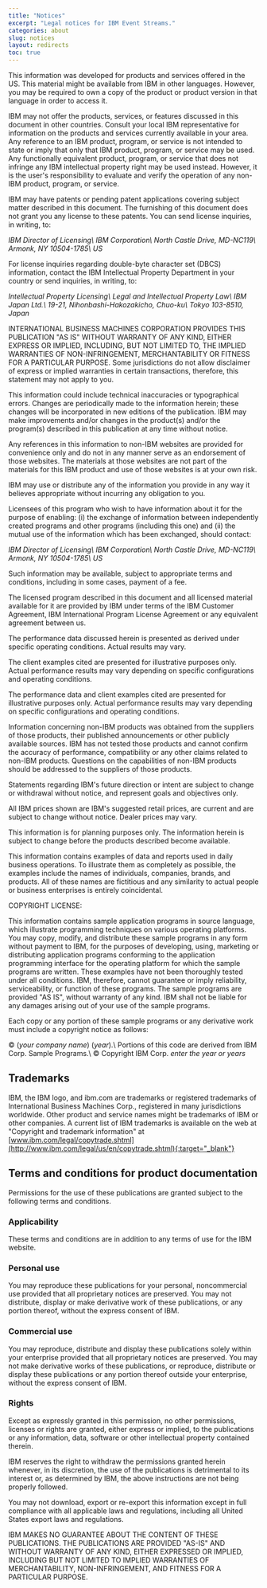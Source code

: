 ```yaml
---
title: "Notices"
excerpt: "Legal notices for IBM Event Streams."
categories: about
slug: notices
layout: redirects
toc: true
---
```


This information was developed for products and services offered in the
US. This material might be available from IBM in other languages.
However, you may be required to own a copy of the product or product
version in that language in order to access it.

IBM may not offer the products, services, or features discussed in this
document in other countries. Consult your local IBM representative for
information on the products and services currently available in your
area. Any reference to an IBM product, program, or service is not
intended to state or imply that only that IBM product, program, or
service may be used. Any functionally equivalent product, program, or
service that does not infringe any IBM intellectual property right may
be used instead. However, it is the user\'s responsibility to evaluate
and verify the operation of any non-IBM product, program, or service.


IBM may have patents or pending patent applications covering subject
matter described in this document. The furnishing of this document does
not grant you any license to these patents. You can send license
inquiries, in writing, to:

*IBM Director of Licensing\\
IBM Corporation\\
North Castle Drive, MD-NC119\\
Armonk, NY 10504-1785\\
US*


For license inquiries regarding double-byte character set (DBCS)
information, contact the IBM Intellectual Property Department in your
country or send inquiries, in writing, to:

*Intellectual Property Licensing\\
Legal and Intellectual Property Law\\
IBM Japan Ltd.\\
19-21, Nihonbashi-Hakozakicho, Chuo-ku\\
Tokyo 103-8510, Japan*


INTERNATIONAL BUSINESS MACHINES CORPORATION PROVIDES THIS PUBLICATION
\"AS IS\" WITHOUT WARRANTY OF ANY KIND, EITHER EXPRESS OR IMPLIED,
INCLUDING, BUT NOT LIMITED TO, THE IMPLIED WARRANTIES OF
NON-INFRINGEMENT, MERCHANTABILITY OR FITNESS FOR A PARTICULAR PURPOSE.
Some jurisdictions do not allow disclaimer of express or implied
warranties in certain transactions, therefore, this statement may not
apply to you.

This information could include technical inaccuracies or typographical
errors. Changes are periodically made to the information herein; these
changes will be incorporated in new editions of the publication. IBM may
make improvements and/or changes in the product(s) and/or the program(s)
described in this publication at any time without notice.

Any references in this information to non-IBM websites are provided for
convenience only and do not in any manner serve as an endorsement of
those websites. The materials at those websites are not part of the
materials for this IBM product and use of those websites is at your own
risk.

IBM may use or distribute any of the information you provide in any way
it believes appropriate without incurring any obligation to you.


Licensees of this program who wish to have information about it for the
purpose of enabling: (i) the exchange of information between
independently created programs and other programs (including this one)
and (ii) the mutual use of the information which has been exchanged,
should contact:

*IBM Director of Licensing\\
IBM Corporation\\
North Castle Drive, MD-NC119\\
Armonk, NY 10504-1785\\
US*


Such information may be available, subject to appropriate terms and
conditions, including in some cases, payment of a fee.

The licensed program described in this document and all licensed
material available for it are provided by IBM under terms of the IBM
Customer Agreement, IBM International Program License Agreement or any
equivalent agreement between us.

The performance data discussed herein is presented as derived under
specific operating conditions. Actual results may vary.

The client examples cited are presented for illustrative purposes only.
Actual performance results may vary depending on specific configurations
and operating conditions.

The performance data and client examples cited are presented for
illustrative purposes only. Actual performance results may vary
depending on specific configurations and operating conditions.

Information concerning non-IBM products was obtained from the suppliers
of those products, their published announcements or other publicly
available sources. IBM has not tested those products and cannot confirm
the accuracy of performance, compatibility or any other claims related
to non-IBM products. Questions on the capabilities of non-IBM products
should be addressed to the suppliers of those products.

Statements regarding IBM\'s future direction or intent are subject to
change or withdrawal without notice, and represent goals and objectives
only.

All IBM prices shown are IBM\'s suggested retail prices, are current and
are subject to change without notice. Dealer prices may vary.

This information is for planning purposes only. The information herein
is subject to change before the products described become available.

This information contains examples of data and reports used in daily
business operations. To illustrate them as completely as possible, the
examples include the names of individuals, companies, brands, and
products. All of these names are fictitious and any similarity to actual
people or business enterprises is entirely coincidental.

COPYRIGHT LICENSE:

This information contains sample application programs in source
language, which illustrate programming techniques on various operating
platforms. You may copy, modify, and distribute these sample programs in
any form without payment to IBM, for the purposes of developing, using,
marketing or distributing application programs conforming to the
application programming interface for the operating platform for which
the sample programs are written. These examples have not been thoroughly
tested under all conditions. IBM, therefore, cannot guarantee or imply
reliability, serviceability, or function of these programs. The sample
programs are provided \"AS IS\", without warranty of any kind. IBM shall
not be liable for any damages arising out of your use of the sample
programs.

Each copy or any portion of these sample programs or any derivative work
must include a copyright notice as follows:

© (_your company name_) (_year_).\\
Portions of this code are derived from IBM Corp. Sample Programs.\\
© Copyright IBM Corp. _enter the year or years_


## Trademarks

IBM, the IBM logo, and ibm.com are trademarks or registered trademarks
of International Business Machines Corp., registered in many
jurisdictions worldwide. Other product and service names might be
trademarks of IBM or other companies. A current list of IBM trademarks
is available on the web at \"Copyright and trademark information\" at
[www.ibm.com/legal/copytrade.shtml](http://www.ibm.com/legal/us/en/copytrade.shtml){:target="_blank"}


## Terms and conditions for product documentation

Permissions for the use of these publications are granted subject to the
following terms and conditions.

### Applicability

These terms and conditions are in addition to any terms of use for the
IBM website.

### Personal use

You may reproduce these publications for your personal, noncommercial
use provided that all proprietary notices are preserved. You may not
distribute, display or make derivative work of these publications, or
any portion thereof, without the express consent of IBM.


### Commercial use

You may reproduce, distribute and display these publications solely
within your enterprise provided that all proprietary notices are
preserved. You may not make derivative works of these publications, or
reproduce, distribute or display these publications or any portion
thereof outside your enterprise, without the express consent of IBM.


### Rights

Except as expressly granted in this permission, no other permissions,
licenses or rights are granted, either express or implied, to the
publications or any information, data, software or other intellectual
property contained therein.

IBM reserves the right to withdraw the permissions granted herein
whenever, in its discretion, the use of the publications is detrimental
to its interest or, as determined by IBM, the above instructions are not
being properly followed.

You may not download, export or re-export this information except in
full compliance with all applicable laws and regulations, including all
United States export laws and regulations.

IBM MAKES NO GUARANTEE ABOUT THE CONTENT OF THESE PUBLICATIONS. THE
PUBLICATIONS ARE PROVIDED \"AS-IS\" AND WITHOUT WARRANTY OF ANY KIND,
EITHER EXPRESSED OR IMPLIED, INCLUDING BUT NOT LIMITED TO IMPLIED
WARRANTIES OF MERCHANTABILITY, NON-INFRINGEMENT, AND FITNESS FOR A
PARTICULAR PURPOSE.
